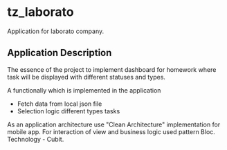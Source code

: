 # tz_laborato

Application for laborato company.
## Application Description

The essence of the project to implement dashboard for homework 
where task will be displayed with different statuses and types.

A functionally which is implemented in the application 
- Fetch data from local json file
- Selection logic different types tasks

As an application architecture use "Clean Architecture" implementation for mobile app.
For interaction of view and business logic used pattern Bloc. Technology - Cubit.
